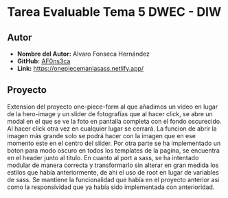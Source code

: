 # Tarea Evaluable Tema 5 DWEC - DIW

## Autor

- **Nombre del Autor:** Alvaro Fonseca Hernández<!-- - **Correo Electrónico:** tu.email@example.com -->
- **GitHub:** [AF0ns3ca](https://github.com/AF0ns3ca/op-sass.git)
- **Link:** https://onepiecemaniasass.netlify.app/

## Proyecto
Extension del proyecto one-piece-form al que añadimos un video en lugar de la hero-image y un slider de fotografías que al hacer click, se abre un modal en el que se ve la foto en pantalla completa con el fondo oscurecido. Al hacer click otra vez en cualquier lugar se cerrará. La funcion de abrir la imagen más grande solo se podrá hacer con la imagen que en ese momento este en el centro del slider. Por otra parte se ha implementado un boton para modo oscuro en todos los templates de la pagina, se encuentra en el header junto al titulo. En cuanto al port a sass, se ha intentado modular de manera correcta y transformarlo sin alterar en gran medida los estilos que había anteriormente, de ahi el uso de root en lugar de variables de sass. Se mantiene la funcionalidad que había en el proyecto anterior asi como la responsividad que ya había sido implementada con anterioridad.